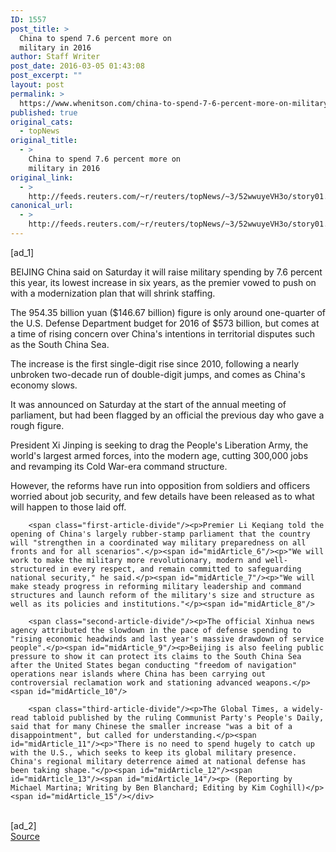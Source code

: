 ```yaml
---
ID: 1557
post_title: >
  China to spend 7.6 percent more on
  military in 2016
author: Staff Writer
post_date: 2016-03-05 01:43:08
post_excerpt: ""
layout: post
permalink: >
  https://www.whenitson.com/china-to-spend-7-6-percent-more-on-military-in-2016/
published: true
original_cats:
  - topNews
original_title:
  - >
    China to spend 7.6 percent more on
    military in 2016
original_link:
  - >
    http://feeds.reuters.com/~r/reuters/topNews/~3/52wwuyeVH3o/story01.htm
canonical_url:
  - >
    http://feeds.reuters.com/~r/reuters/topNews/~3/52wwuyeVH3o/story01.htm
---
```

 [ad_1]
<br><div id="articleText">
<span id="midArticle_start"/>

<span class="focusParagraph" readability="6"><p><span class="articleLocation">BEIJING</span> China said on Saturday it will raise military spending by 7.6 percent this year, its lowest increase in six years, as the premier vowed to push on with a modernization plan that will shrink staffing.</p></span><span id="midArticle_0"/><p>The 954.35 billion yuan ($146.67 billion) figure is only around one-quarter of the U.S. Defense Department budget for 2016 of $573 billion, but comes at a time of rising concern over China's intentions in territorial disputes such as the South China Sea.</p><span id="midArticle_1"/><p>The increase is the first single-digit rise since 2010, following a nearly unbroken two-decade run of double-digit jumps, and comes as China's economy slows.</p><span id="midArticle_2"/><p>It was announced on Saturday at the start of the annual meeting of parliament, but had been flagged by an official the previous day who gave a rough figure.</p><span id="midArticle_3"/><p>President Xi Jinping is seeking to drag the People's Liberation Army, the world's largest armed forces, into the modern age, cutting 300,000 jobs and revamping its Cold War-era command structure.</p><span id="midArticle_4"/><p>However, the reforms have run into opposition from soldiers and officers worried about job security, and few details have been released as to what will happen to those laid off.</p><span id="midArticle_5"/>
        
        <span class="first-article-divide"/><p>Premier Li Keqiang told the opening of China's largely rubber-stamp parliament that the country will "strengthen in a coordinated way military preparedness on all fronts and for all scenarios".</p><span id="midArticle_6"/><p>"We will work to make the military more revolutionary, modern and well-structured in every respect, and remain committed to safeguarding national security," he said.</p><span id="midArticle_7"/><p>"We will make steady progress in reforming military leadership and command structures and launch reform of the military's size and structure as well as its policies and institutions."</p><span id="midArticle_8"/>
        
        <span class="second-article-divide"/><p>The official Xinhua news agency attributed the slowdown in the pace of defense spending to "rising economic headwinds and last year's massive drawdown of service people".</p><span id="midArticle_9"/><p>Beijing is also feeling public pressure to show it can protect its claims to the South China Sea after the United States began conducting "freedom of navigation" operations near islands where China has been carrying out controversial reclamation work and stationing advanced weapons.</p><span id="midArticle_10"/>
        
        <span class="third-article-divide"/><p>The Global Times, a widely-read tabloid published by the ruling Communist Party's People's Daily, said that for many Chinese the smaller increase "was a bit of a disappointment", but called for understanding.</p><span id="midArticle_11"/><p>"There is no need to spend hugely to catch up with the U.S., which seeks to keep its global military presence. China's regional military deterrence aimed at national defense has been taking shape."</p><span id="midArticle_12"/><span id="midArticle_13"/><span id="midArticle_14"/><p> (Reporting by Michael Martina; Writing by Ben Blanchard; Editing by Kim Coghill)</p><span id="midArticle_15"/></div>
<br>[ad_2]
<br><a href="http://feeds.reuters.com/~r/reuters/topNews/~3/52wwuyeVH3o/story01.htm">Source </a>